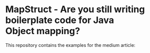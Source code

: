 # MapStruct - Are you still writing boilerplate code for Java Object mapping?

This repository contains the examples for the medium article: 
